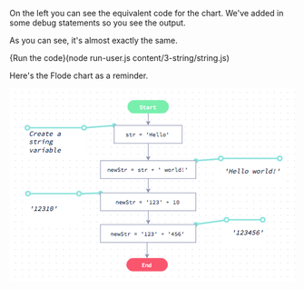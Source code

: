 On the left you can see the equivalent code for the chart. We've added in some debug statements so you see the output.

As you can see, it's almost exactly the same. 

{Run the code}(node run-user.js content/3-string/string.js)

Here's the Flode chart as a reminder.

![](content/3-string/string.png)
